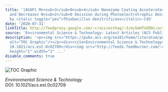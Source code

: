```yaml
---
title: '[ASAP] Mn<sub>3</sub>O<sub>4</sub> Nanozyme Coating Accelerates Nitrate Reduction
  and Decreases N<sub>2</sub>O Emission during Photoelectrotrophic Denitrification
  by <italic toggle="yes">Thiobacillus denitrificans</italic>-CdS'
date: '2020-07-31'
linkTitle: http://feedproxy.google.com/~r/acs/esthag/~3/mcbmHTVGR9c/acs.est.0c02709
source: 'Environmental Science & Technology: Latest Articles (ACS Publications)'
description: '<p><img src="https://pubs.acs.org/na101/home/literatum/publisher/achs/journals/content/esthag/0/esthag.ahead-of-print/acs.est.0c02709/20200731/images/medium/es0c02709_0008.gif"
  alt="TOC Graphic"/></p><div><cite>Environmental Science & Technology</cite></div><div>DOI:
  10.1021/acs.est.0c02709</div><img src="http://feeds.feedburner.com/~r/acs/esthag/~4/mcbmHTVGR9c"
  height="1" width="1" ...'
disable_comments: true
---
```

<p><img src="https://pubs.acs.org/na101/home/literatum/publisher/achs/journals/content/esthag/0/esthag.ahead-of-print/acs.est.0c02709/20200731/images/medium/es0c02709_0008.gif" alt="TOC Graphic"/></p><div><cite>Environmental Science & Technology</cite></div><div>DOI: 10.1021/acs.est.0c02709</div><img src="http://feeds.feedburner.com/~r/acs/esthag/~4/mcbmHTVGR9c" height="1" width="1" ...